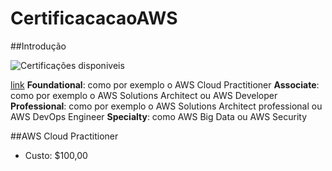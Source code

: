 # CertificacacaoAWS

##Introdução

![Certificações disponiveis](/image/certificacoesAWS)

[link](https://aws.amazon.com/pt/certification/)
    **Foundational**: como por exemplo o AWS Cloud Practitioner
    **Associate**: como por exemplo o AWS Solutions Architect ou AWS Developer
	**Professional**: como por exemplo o AWS Solutions Architect professional ou AWS DevOps Engineer
    **Specialty**: como AWS Big Data ou AWS Security
	
##AWS Cloud Practitioner

- Custo: $100,00 

